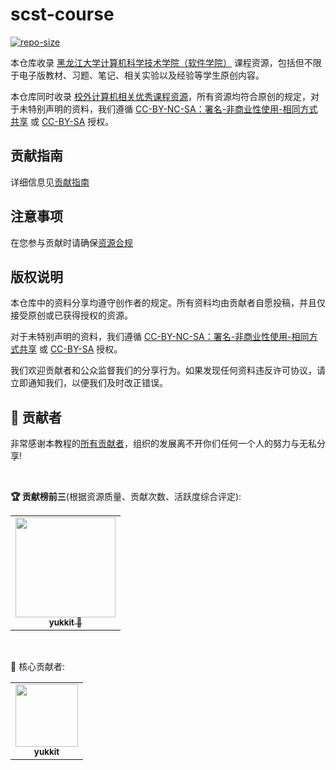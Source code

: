 # scst-course
[![repo-size](https://img.shields.io/github/repo-size/HLJU-SCST/scst-course.svg)]()

本仓库收录 [黑龙江大学计算机科学技术学院（软件学院）](https://github.com/HLJU-SCST/scst-course/tree/main/%E6%A0%A1%E5%86%85%E8%AF%BE%E7%A8%8B%E8%B5%84%E6%BA%90) 课程资源，包括但不限于电子版教材、习题、笔记、相关实验以及经验等学生原创内容。

本仓库同时收录 [校外计算机相关优秀课程资源](https://github.com/HLJU-SCST/scst-course/tree/main/%E6%A0%A1%E5%A4%96%E8%AF%BE%E7%A8%8B%E8%B5%84%E6%BA%90)，所有资源均符合原创的规定，对于未特别声明的资料，我们遵循 [CC-BY-NC-SA：署名-非商业性使用-相同方式共享](https://github.com/HLJU-SCST/plan/blob/main/licenses/LICENSE-CC-BY-NC-SA) 或 [CC-BY-SA](https://github.com/HLJU-SCST/plan/blob/main/licenses/LICENSE-CC-BY-SA) 授权。

## 贡献指南

详细信息见[贡献指南](https://github.com/HLJU-SCST/.github/blob/main/CONTRIBUTING.md)

## 注意事项

在您参与贡献时请确保[资源合规](https://github.com/HLJU-SCST/.github/blob/main/COMPLIANCE_RESOURCES.md)

## 版权说明

本仓库中的资料分享均遵守创作者的规定。所有资料均由贡献者自愿投稿，并且仅接受原创或已获得授权的资源。

对于未特别声明的资料，我们遵循 [CC-BY-NC-SA：署名-非商业性使用-相同方式共享](https://github.com/HLJU-SCST/plan/blob/main/licenses/LICENSE-CC-BY-NC-SA) 或 [CC-BY-SA](https://github.com/HLJU-SCST/plan/blob/main/licenses/LICENSE-CC-BY-SA) 授权。

我们欢迎贡献者和公众监督我们的分享行为。如果发现任何资料违反许可协议，请立即通知我们，以便我们及时改正错误。

## 🏅 贡献者

非常感谢本教程的[所有贡献者](https://github.com/HLJU-SCST/scst-course/graphs/contributors)，组织的发展离不开你们任何一个人的努力与无私分享!

<br />

**🏆 贡献榜前三**(根据资源质量、贡献次数、活跃度综合评定):

<table>
    <tr>
        <td align="center">
            <a href="https://github.com/yukkit">
                <img src="https://avatars.githubusercontent.com/u/28214641?v=4?s=100" width="160px"   alt=""/>
                <br />
                <sub><b>yukkit 🥇</b></sub>
            </a>
        </td>
<!--         <td align="center">
            <a href="https://github.com/yukkit">
                <img src="https://avatars.githubusercontent.com/u/28214641?v=4?s=100" width="160px"   alt=""/>
                <br />
                <sub><b>yukkit 🥇</b></sub>
            </a>
        </td>
        <td align="center">
            <a href="https://github.com/yukkit">
                <img src="https://avatars.githubusercontent.com/u/28214641?v=4?s=100" width="160px"   alt=""/>
                <br />
                <sub><b>yukkit 🥇</b></sub>
            </a>
        </td> -->
    </tr>
</table>

<br />

🏅 核心贡献者:

<table>
    <tr>
        <td align="center">
            <a href="https://github.com/yukkit">
                <img src="https://avatars.githubusercontent.com/u/28214641?v=4?s=100" width="100px" alt=""/>
                <br />
                <sub><b>yukkit</b></sub>
            </a>
        </td>
    </tr>
</table>
